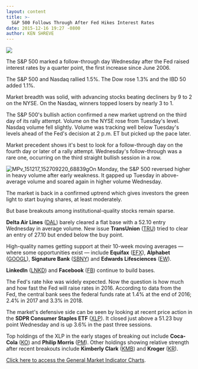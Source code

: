 ```yaml
---
layout: content
title: >-
  S&P 500 Follows Through After Fed Hikes Interest Rates
date: 2015-12-16 19:27 -0800
author: KEN SHREVE
---
```






![](https://www.investors.com/wp-content/themes/ibd/dist/images/ibd-placeholder.png)









The S&P 500 marked a follow-through day Wednesday after the Fed raised interest rates by a quarter point, the first increase since June 2006.


The S&P 500 and Nasdaq rallied 1.5%. The Dow rose 1.3% and the IBD 50 added 1.1%.


Market breadth was solid, with advancing stocks beating decliners by 9 to 2 on the NYSE. On the Nasdaq, winners topped losers by nearly 3 to 1.


The S&P 500's bullish action confirmed a new market uptrend on the third day of its rally attempt. Volume on the NYSE rose from Tuesday's level. Nasdaq volume fell slightly. Volume was tracking well below Tuesday's levels ahead of the Fed's decision at 2 p.m. ET but picked up the pace later.


Market precedent shows it's best to look for a follow-through day on the fourth day or later of a rally attempt. Wednesday's follow-through was a rare one, occurring on the third straight bullish session in a row.


![MPv_151217_152709220_68839g](https://www.investors.com/wp-content/uploads/2015/12/MPv_151217_152709220_68839g.gif)On Monday, the S&P 500 reversed higher in heavy volume after early weakness. It gapped up Tuesday in above-average volume and soared again in higher volume Wednesday.


The market is back in a confirmed uptrend which gives investors the green light to start buying shares, at least moderately.


But base breakouts among institutional-quality stocks remain sparse.


**Delta Air Lines** ([DAL](https://research.investors.com/quote.aspx?symbol=DAL)) barely cleared a flat base with a 52.10 entry Wednesday in average volume. New issue **TransUnion** ([TRU](https://research.investors.com/quote.aspx?symbol=TRU)) tried to clear an entry of 27.10 but ended below the buy point.


High-quality names getting support at their 10-week moving averages — where some opportunities exist — include **Equifax** ([EFX](https://research.investors.com/quote.aspx?symbol=EFX)), **Alphabet** ([GOOGL](https://research.investors.com/quote.aspx?symbol=GOOGL)), **Signature Bank** ([SBNY](https://research.investors.com/quote.aspx?symbol=SBNY)) and **Edwards Lifesciences** ([EW](https://research.investors.com/quote.aspx?symbol=EW)).


**LinkedIn** ([LNKD](https://research.investors.com/quote.aspx?symbol=LNKD)) and **Facebook** ([FB](https://research.investors.com/quote.aspx?symbol=FB)) continue to build bases.


The Fed's rate hike was widely expected. Now the question is how much and how fast the Fed will raise rates in 2016. According to data from the Fed, the central bank sees the federal funds rate at 1.4% at the end of 2016; 2.4% in 2017 and 3.3% in 2018.


The market's defensive side can be seen by looking at recent price action in the **SDPR Consumer Staples ETF** ([XLP](https://research.investors.com/quote.aspx?symbol=XLP)). It closed just above a 51.23 buy point Wednesday and is up 3.6% in the past three sessions.


Top holdings of the XLP in the early stages of breaking out include **Coca-Cola** ([KO](https://research.investors.com/quote.aspx?symbol=KO)) and **Philip Morris** ([PM](https://research.investors.com/quote.aspx?symbol=PM)). Other holdings showing relative strength after recent breakouts include **Kimberly Clark** ([KMB](https://research.investors.com/quote.aspx?symbol=KMB)) and **Kroger** ([KR](https://research.investors.com/quote.aspx?symbol=KR)).


[Click here to access the General Market Indicator Charts](https://www.investors.com/pdf/GMI_121715.pdf).




